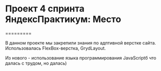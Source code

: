 # Проект 4 спринта ЯндексПрактикум: Место
=========

В данном проекте мы закрепили знания по адптивной верстке сайта. Использовалась FlexBox-верстка, GrydLayout.

Из нового - использование языка программирования JavaScriptб что далась с трудом, но далась)




